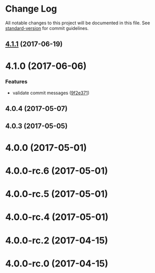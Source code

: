 # Change Log

All notable changes to this project will be documented in this file.
See [standard-version](https://github.com/conventional-changelog/standard-version) for commit guidelines.

<a name="4.1.1"></a>
## [4.1.1](https://github.com/jameslnewell/tradie-v4/compare/tradie-template-react-app@4.1.0...tradie-template-react-app@4.1.1) (2017-06-19)




<a name="4.1.0"></a>
# 4.1.0 (2017-06-06)


### Features

* validate commit messages ([9f2e371](https://github.com/jameslnewell/tradie-v4/commit/9f2e371))



<a name="4.0.4"></a>
## 4.0.4 (2017-05-07)



<a name="4.0.3"></a>
## 4.0.3 (2017-05-05)



<a name="4.0.0"></a>
# 4.0.0 (2017-05-01)



<a name="4.0.0-rc.6"></a>
# 4.0.0-rc.6 (2017-05-01)



<a name="4.0.0-rc.5"></a>
# 4.0.0-rc.5 (2017-05-01)



<a name="4.0.0-rc.4"></a>
# 4.0.0-rc.4 (2017-05-01)



<a name="4.0.0-rc.2"></a>
# 4.0.0-rc.2 (2017-04-15)



<a name="4.0.0-rc.0"></a>
# 4.0.0-rc.0 (2017-04-15)
